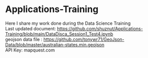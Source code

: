 # Applications-Training

Here I share my work done during the Data Science Training  
Last updated document: https://github.com/shuznut/Applications-Training/blob/main/DataDisca_Session1_Test4.ipynb  
geojson data file : https://github.com/tonywr71/GeoJson-Data/blob/master/australian-states.min.geojson  
API Key: mapquest.com
